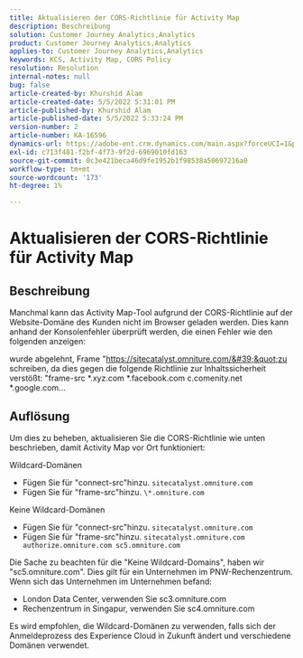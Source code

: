 ```yaml
---
title: Aktualisieren der CORS-Richtlinie für Activity Map
description: Beschreibung
solution: Customer Journey Analytics,Analytics
product: Customer Journey Analytics,Analytics
applies-to: Customer Journey Analytics,Analytics
keywords: KCS, Activity Map, CORS Policy
resolution: Resolution
internal-notes: null
bug: false
article-created-by: Khurshid Alam
article-created-date: 5/5/2022 5:31:01 PM
article-published-by: Khurshid Alam
article-published-date: 5/5/2022 5:33:24 PM
version-number: 2
article-number: KA-16596
dynamics-url: https://adobe-ent.crm.dynamics.com/main.aspx?forceUCI=1&pagetype=entityrecord&etn=knowledgearticle&id=618c4f20-99cc-ec11-a7b5-6045bd00dbbc
exl-id: c713f481-f2bf-4f73-9f2d-6969010fd163
source-git-commit: 0c3e421beca46d9fe1952b1f98538a50697216a0
workflow-type: tm+mt
source-wordcount: '173'
ht-degree: 1%

---
```


# Aktualisieren der CORS-Richtlinie für Activity Map

## Beschreibung


Manchmal kann das Activity Map-Tool aufgrund der CORS-Richtlinie auf der Website-Domäne des Kunden nicht im Browser geladen werden. Dies kann anhand der Konsolenfehler überprüft werden, die einen Fehler wie den folgenden anzeigen:

wurde abgelehnt, Frame &quot;https://sitecatalyst.omniture.com/&#39;&quot;zu schreiben, da dies gegen die folgende Richtlinie zur Inhaltssicherheit verstößt: &quot;frame-src \*.xyz.com \*.facebook.com c.comenity.net \*.google.com...


## Auflösung


Um dies zu beheben, aktualisieren Sie die CORS-Richtlinie wie unten beschrieben, damit Activity Map vor Ort funktioniert:

Wildcard-Domänen

- Fügen Sie für &quot;connect-src&quot;hinzu. `sitecatalyst.omniture.com`
- Fügen Sie für &quot;frame-src&quot;hinzu. `\*.omniture.com`


Keine Wildcard-Domänen

- Fügen Sie für &quot;connect-src&quot;hinzu. `sitecatalyst.omniture.com`
- Fügen Sie für &quot;frame-src&quot;hinzu. `sitecatalyst.omniture.com authorize.omniture.com sc5.omniture.com`


Die Sache zu beachten für die &quot;Keine Wildcard-Domains&quot;, haben wir &quot;sc5.omniture.com&quot;. Dies gilt für ein Unternehmen im PNW-Rechenzentrum. Wenn sich das Unternehmen im Unternehmen befand:

- London Data Center, verwenden Sie sc3.omniture.com
- Rechenzentrum in Singapur, verwenden Sie sc4.omniture.com


Es wird empfohlen, die Wildcard-Domänen zu verwenden, falls sich der Anmeldeprozess des Experience Cloud in Zukunft ändert und verschiedene Domänen verwendet.
